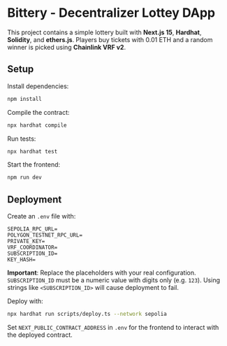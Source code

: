 # Bittery - Decentralizer Lottey DApp

This project contains a simple lottery built with **Next.js 15**, **Hardhat**, **Solidity**, and **ethers.js**. Players buy tickets with 0.01 ETH and a random winner is picked using **Chainlink VRF v2**.

## Setup

Install dependencies:

```bash
npm install
```

Compile the contract:

```bash
npx hardhat compile
```

Run tests:

```bash
npx hardhat test
```

Start the frontend:

```bash
npm run dev
```

## Deployment

Create an `.env` file with:

```
SEPOLIA_RPC_URL=
POLYGON_TESTNET_RPC_URL=
PRIVATE_KEY=
VRF_COORDINATOR=
SUBSCRIPTION_ID=
KEY_HASH=
```

**Important**: Replace the placeholders with your real configuration. `SUBSCRIPTION_ID` must be a numeric value with digits only (e.g. `123`). Using strings like `<SUBSCRIPTION_ID>` will cause deployment to fail.

Deploy with:

```bash
npx hardhat run scripts/deploy.ts --network sepolia
```

Set `NEXT_PUBLIC_CONTRACT_ADDRESS` in `.env` for the frontend to interact with the deployed contract.
